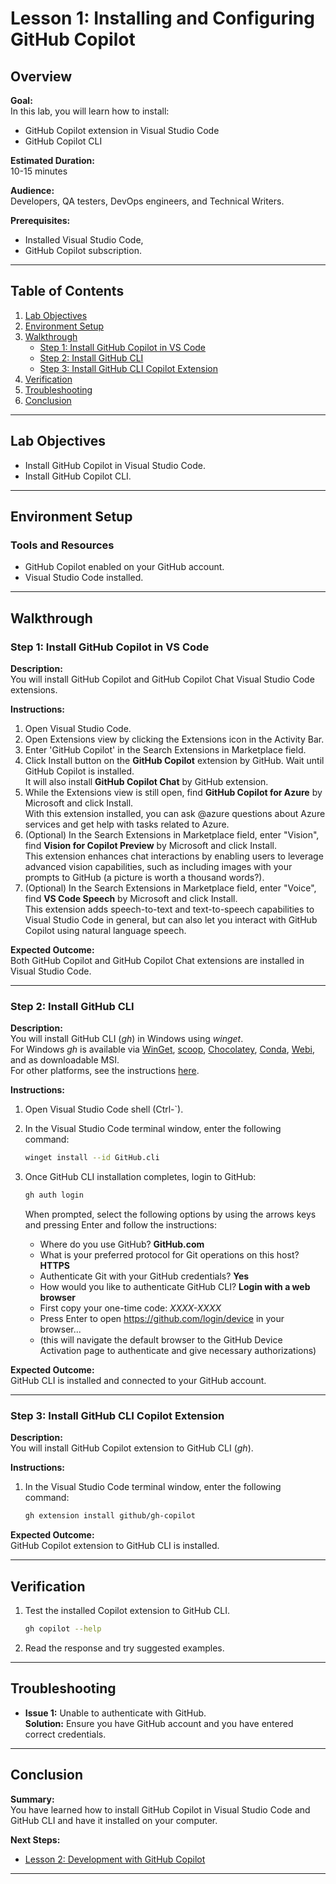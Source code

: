 # Lesson 1: Installing and Configuring GitHub Copilot

## Overview

**Goal:**  
In this lab, you will learn how to install:

- GitHub Copilot extension in Visual Studio Code
- GitHub Copilot CLI

**Estimated Duration:**  
10-15 minutes

**Audience:**  
 Developers, QA testers, DevOps engineers, and Technical Writers.

**Prerequisites:**

- Installed Visual Studio Code,
- GitHub Copilot subscription.

---

## Table of Contents

1. [Lab Objectives](#lab-objectives)
2. [Environment Setup](#environment-setup)
3. [Walkthrough](#walkthrough)
   - [Step 1: Install GitHub Copilot in VS Code](#step-1-install-github-copilot-in-vs-code)
   - [Step 2: Install GitHub CLI](#step-2-install-github-cli)
   - [Step 3: Install GitHub CLI Copilot Extension](#step-3-install-github-cli-copilot-extension)
4. [Verification](#verification)
5. [Troubleshooting](#troubleshooting)
6. [Conclusion](#conclusion)

---

## Lab Objectives

- Install GitHub Copilot in Visual Studio Code.
- Install GitHub Copilot CLI.

---

## Environment Setup

### Tools and Resources

- GitHub Copilot enabled on your GitHub account.
- Visual Studio Code installed.

---

## Walkthrough

### Step 1: Install GitHub Copilot in VS Code

**Description:**  
You will install GitHub Copilot and GitHub Copilot Chat Visual Studio Code extensions.

**Instructions:**

1. Open Visual Studio Code.
2. Open Extensions view by clicking the Extensions icon in the Activity Bar.
3. Enter 'GitHub Copilot' in the Search Extensions in Marketplace field.
4. Click Install button on the **GitHub Copilot** extension by GitHub.
   Wait until GitHub Copilot is installed.  
   It will also install **GitHub Copilot Chat** by GitHub extension.
5. While the Extensions view is still open, find **GitHub Copilot for Azure** by Microsoft and click Install.  
   With this extension installed, you can ask @azure questions about Azure services and get help with tasks related to Azure.  
6. (Optional) In the Search Extensions in Marketplace field, enter "Vision", find  **Vision for Copilot Preview** by Microsoft and click Install.  
   This extension enhances chat interactions by enabling users to leverage advanced vision capabilities, such as including images with your prompts to GitHub (a picture is worth a thousand words?).  
7. (Optional) In the Search Extensions in Marketplace field, enter "Voice", find  **VS Code Speech** by Microsoft and click Install.  
   This extension adds speech-to-text and text-to-speech capabilities to Visual Studio Code in general, but can also let you interact with GitHub Copilot using natural language speech.  

**Expected Outcome:**  
Both GitHub Copilot and GitHub Copilot Chat extensions are installed in Visual Studio Code.

---

### Step 2: Install GitHub CLI

**Description:**  
You will install GitHub CLI (_gh_) in Windows using _winget_.  
For Windows _gh_ is available via [WinGet](https://github.com/microsoft/winget-cli), [scoop](https://scoop.sh/), [Chocolatey](https://chocolatey.org/), [Conda](https://github.com/cli/cli?tab=readme-ov-file#conda), [Webi](https://github.com/cli/cli?tab=readme-ov-file#webi), and as downloadable MSI.  
For other platforms, see the instructions [here](https://github.com/cli/cli?tab=readme-ov-file#installation).

**Instructions:**

1. Open Visual Studio Code shell (Ctrl-`).
2. In the Visual Studio Code terminal window, enter the following command:

   ```bash
   winget install --id GitHub.cli
   ```

3. Once GitHub CLI installation completes, login to GitHub:

   ```bash
   gh auth login
   ```

   When prompted, select the following options by using the arrows keys and pressing Enter and follow the instructions:

   - Where do you use GitHub? **GitHub.com**
   - What is your preferred protocol for Git operations on this host? **HTTPS**
   - Authenticate Git with your GitHub credentials? **Yes**
   - How would you like to authenticate GitHub CLI? **Login with a web browser**
   - First copy your one-time code: _XXXX-XXXX_
   - Press Enter to open <https://github.com/login/device> in your browser...
   - (this will navigate the default browser to the GitHub Device Activation page to authenticate and give necessary authorizations)

**Expected Outcome:**  
GitHub CLI is installed and connected to your GitHub account.

---

### Step 3: Install GitHub CLI Copilot Extension

**Description:**  
You will install GitHub Copilot extension to GitHub CLI (_gh_).

**Instructions:**

1. In the Visual Studio Code terminal window, enter the following command:

   ```bash
   gh extension install github/gh-copilot

   ```

**Expected Outcome:**  
GitHub Copilot extension to GitHub CLI is installed.

---

## Verification

1. Test the installed Copilot extension to GitHub CLI.

   ```bash
   gh copilot --help
   ```

2. Read the response and try suggested examples.

---

## Troubleshooting

- **Issue 1:** Unable to authenticate with GitHub.  
  **Solution:** Ensure you have GitHub account and you have entered correct credentials.

---

## Conclusion

**Summary:**  
You have learned how to install GitHub Copilot in Visual Studio Code and GitHub CLI and have it installed on your computer.

**Next Steps:**

- [Lesson 2: Development with GitHub Copilot](2-development-with-copilot.md)

---
